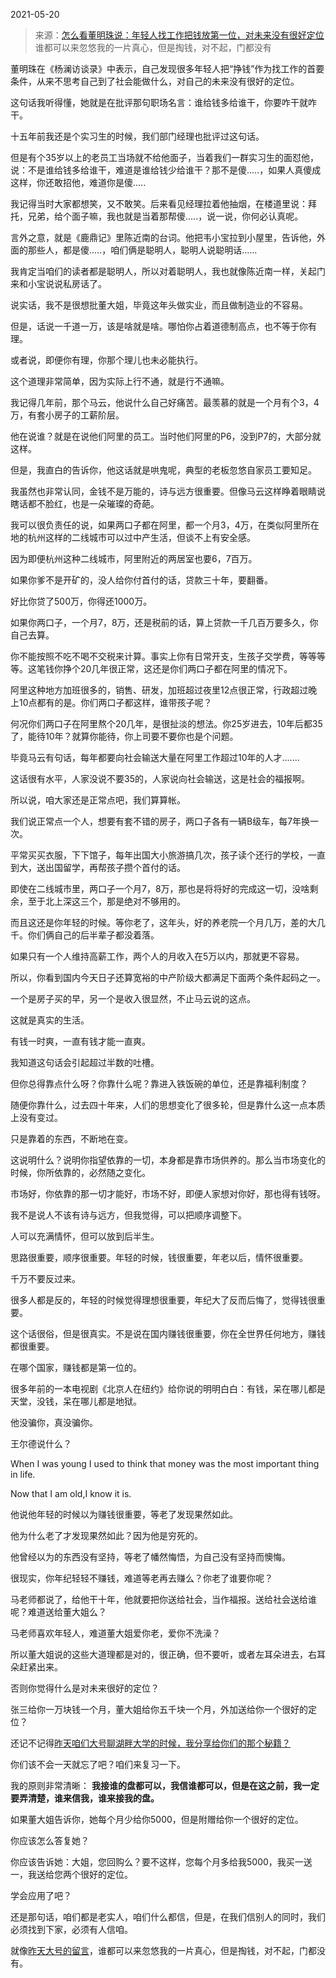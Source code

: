 2021-05-20

> 来源：[怎么看董明珠说：年轻人找工作把钱放第一位，对未来没有很好定位](http://mp.weixin.qq.com/s?__biz=MzU3NDc5Nzc0NQ==&mid=2247503327&idx=1&sn=04c0967ed1d1f2239987d34023f0e0a3&chksm=fd2e6f01ca59e6171412f0b2cb69db7ad63e55b4d667b8c07c062fad134f162c056c0f2d1ced&scene=27#wechat_redirect)
> 谁都可以来忽悠我的一片真心，但是掏钱，对不起，​门都没有

董明珠在《杨澜访谈录》中表示，自己发现很多年轻人把“挣钱”作为找工作的首要条件，从来不思考自己到了社会能做什么，对自己的未来没有很好的定位。

  

这句话我听得懂，她就是在批评那句职场名言：谁给钱多给谁干，你要咋干就咋干。

  

十五年前我还是个实习生的时候，我们部门经理也批评过这句话。  

  

但是有个35岁以上的老员工当场就不给他面子，当着我们一群实习生的面怼他，说：不是谁给钱多给谁干，难道是谁给钱少给谁干？那不是傻.....，如果人真傻成这样，你还敢招他，难道你是傻.....

  

我记得当时大家都想笑，又不敢笑。后来看见经理拉着他抽烟，在楼道里说：拜托，兄弟，给个面子嘛，我也就是当着那帮傻.....，说一说，你何必认真呢。  

  

言外之意，就是《鹿鼎记》里陈近南的台词。他把韦小宝拉到小屋里，告诉他，外面的那些人，都是傻.....，咱们俩是聪明人，聪明人说聪明话......

  

我肯定当咱们的读者都是聪明人，所以对着聪明人，我也就像陈近南一样，关起门来和小宝说说私房话了。  

  

说实话，我不是很想批董大姐，毕竟这年头做实业，而且做制造业的不容易。  

  

但是，话说一千道一万，该是啥就是啥。哪怕你占着道德制高点，也不等于你有理。

  

或者说，即便你有理，你那个理儿也未必能执行。

  

这个道理非常简单，因为实际上行不通，就是行不通嘛。

  

我记得几年前，那个马云，他说什么自己好痛苦。最羡慕的就是一个月有个3，4万，有套小房子的工薪阶层。  

  

他在说谁？就是在说他们阿里的员工。当时他们阿里的P6，没到P7的，大部分就这样。

  

但是，我直白的告诉你，他这话就是哄鬼呢，典型的老板忽悠自家员工要知足。

  

我虽然也非常认同，金钱不是万能的，诗与远方很重要。但像马云这样睁着眼睛说瞎话都不脸红，也是一朵璀璨的奇葩。

  

我可以很负责任的说，如果两口子都在阿里，都一个月3，4万，在类似阿里所在地的杭州这样的二线城市可以过中产生活，但谈不上有安全感。

  

因为即便杭州这种二线城市，阿里附近的两居室也要6，7百万。

  

如果你爹不是开矿的，没人给你付首付的话，贷款三十年，要翻番。

  

好比你贷了500万，你得还1000万。

  

如果你两口子，一个月7，8万，还是税前的话，算上贷款一千几百万要多久，你自己去算。

  

你不能按照不吃不喝不交税来计算。事实上你有日常开支，生孩子交学费，等等等等。这笔钱你挣个20几年很正常，这还是你们两口子都在阿里的情况下。

  

阿里这种地方加班很多的，销售、研发，加班超过夜里12点很正常，行政超过晚上10点都有的是。你们两口子都这样，谁带孩子呢？

  

何况你们两口子在阿里熬个20几年，是很扯淡的想法。你25岁进去，10年后都35了，能待10年？就算你能待，你上司要不要你也是个问题。

  

毕竟马云有句话，每年都要向社会输送大量在阿里工作超过10年的人才.......  

  

这话很有水平，人家没说不要35的，人家说向社会输送，这是社会的福报啊。  

  

所以说，咱大家还是正常点吧，我们算算帐。

  

我们说正常点一个人，想要有套不错的房子，两口子各有一辆B级车，每7年换一次。

  

平常买买衣服，下下馆子，每年出国大小旅游搞几次，孩子读个还行的学校，一直到大，送出国留学，再帮孩子攒个首付的话。

  

即使在二线城市里，两口子一个月7，8万，那也是将将好的完成这一切，没啥剩余，至于北上深这三个，那是绝对不够用的。

  

而且这还是你年轻的时候。等你老了，这年头，好的养老院一个月几万，差的大几千。你们俩自己的后半辈子都没着落。

  

如果只有一个人维持高薪工作，两个人的月收入在5万以内，那就更不容易。

  

所以，你看到国内今天日子还算宽裕的中产阶级大都满足下面两个条件起码之一。

  

一个是房子买的早，另一个是收入很显然，不止马云说的这点。

  

这就是真实的生活。

  

有钱一时爽，一直有钱才能一直爽。

  

我知道这句话会引起超过半数的吐槽。

  

但你总得靠点什么呀？你靠什么呢？靠进入铁饭碗的单位，还是靠福利制度？  

  

随便你靠什么，过去四十年来，人们的思想变化了很多轮，但是靠什么这一点本质上没有变过。  

  

只是靠着的东西，不断地在变。

  

这说明什么？说明你指望依靠的一切，本身都是靠市场供养的。那么当市场变化的时候，你所依靠的，必然随之变化。

  

市场好，你依靠的那一切才能好，市场不好，即便人家想对你好，那也得有钱呀。

  

我不是说人不该有诗与远方，但我觉得，可以把顺序调整下。

  

人可以充满情怀，但可以放到后半生。  

  

思路很重要，顺序很重要。年轻的时候，钱很重要，年老以后，情怀很重要。

  

千万不要反过来。

  

很多人都是反的，年轻的时候觉得理想很重要，年纪大了反而后悔了，觉得钱很重要。

  

这个话很俗，但是很真实。不是说在国内赚钱很重要，你在全世界任何地方，赚钱都很重要。

  

在哪个国家，赚钱都是第一位的。

  

很多年前的一本电视剧《北京人在纽约》给你说的明明白白：有钱，呆在哪儿都是天堂，没钱，呆在哪儿都是地狱。

  

他没骗你，真没骗你。

  

王尔德说什么？  

  

When I was young I used to think that money was the most important thing in
life.

Now that I am old,I know it is.

  
他说他年轻的时候以为赚钱很重要，等老了发现果然如此。  

  

他为什么老了才发现果然如此？因为他是穷死的。

  

他曾经以为的东西没有坚持，等老了幡然悔悟，为自己没有坚持而懊悔。

  

很现实，你年纪轻轻不赚钱，难道等老再去赚么？你老了谁要你呢？

  

马老师都说了，给他干十年，他就要把你送给社会，当作福报。送给社会送给谁呢？难道送给董大姐么？

  

马老师喜欢年轻人，难道董大姐爱你老，爱你不洗澡？

  

所以董大姐说的这些大道理都是对的，很正确，但不要听，或者左耳朵进去，右耳朵赶紧出来。  

  

否则你觉得什么是对未来很好的定位？  

  

张三给你一万块钱一个月，董大姐给你五千块一个月，外加送给你一个很好的定位？  

  

还记不记得[昨天咱们大号聊湖畔大学的时候，我分享给你们的那个秘籍？](https://mp.weixin.qq.com/s?__biz=MzU0MjYwNDU2Mw==&mid=2247498902&idx=1&sn=7e07c48a20b25b99c128c9c8d5d0fd71&chksm=fb1a90eacc6d19fc118ee2f8e0aab38023c845a1e241aff4806557e50c2540b0ff5b7604ef25&token=699748830&lang=zh_CN&scene=21#wechat_redirect)  

  

你们该不会一天就忘了吧？咱们来复习一下。

  

我的原则非常清晰： **我接谁的盘都可以，我信谁都可以，但是在这之前，我一定要弄清楚，谁来信我，谁来接我的盘。**

  

如果董大姐告诉你，她每个月少给你5000，但是附赠给你一个很好的定位。

  

你应该怎么答复她？  

  

你应该告诉她：大姐，您回购么？要不这样，您每个月多给我5000，我买一送一，我送给您两个很好的定位。

  

学会应用了吧？  

  

还是那句话，咱们都是老实人，咱们什么都信，但是，在我们信别人的同时，我们必须找到下家，必须有人信咱。

  

就像[昨天大号的留言](https://mp.weixin.qq.com/s?__biz=MzU0MjYwNDU2Mw==&mid=2247498902&idx=1&sn=7e07c48a20b25b99c128c9c8d5d0fd71&chksm=fb1a90eacc6d19fc118ee2f8e0aab38023c845a1e241aff4806557e50c2540b0ff5b7604ef25&token=699748830&lang=zh_CN&scene=21#wechat_redirect)，谁都可以来忽悠我的一片真心，但是掏钱，对不起，门都没有。

